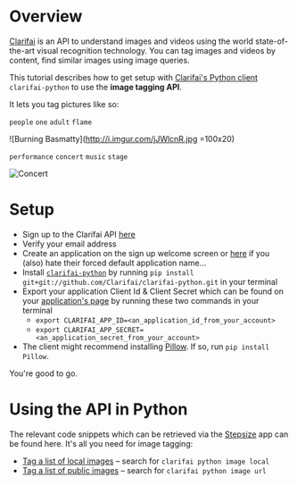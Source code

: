 # Overview

[Clarifai](https://www.clarifai.com/) is an API to understand images and videos using the world state-of-the-art visual recognition technology. You can tag images and videos by content, find similar images using image queries.

This tutorial describes how to get setup with [Clarifai's Python client](https://github.com/Clarifai/clarifai-python) `clarifai-python` to use the <b>image tagging API</b>.

It lets you tag pictures like so:

`people` `one` `adult` `flame`

![Burning Basmatty](http://i.imgur.com/jJWlcnR.jpg =100x20)

`performance` `concert` `music` `stage`

![Concert](http://i.imgur.com/BflW5HQ.jpg)

# Setup

- Sign up to the Clarifai API [here](https://developer.clarifai.com/signup/)
- Verify your email address
- Create an application on the sign up welcome screen or [here](https://developer.clarifai.com/account/applications/) if you (also) hate their forced default application name...
- Install [`clarifai-python`](https://github.com/Clarifai/clarifai-python) by running `pip install git+git://github.com/Clarifai/clarifai-python.git` in your terminal
- Export your application Client Id & Client Secret which can be found on your [application's page](https://developer.clarifai.com/account/application) by running these two commands in your terminal
  - `export CLARIFAI_APP_ID=<an_application_id_from_your_account>`
  - `export CLARIFAI_APP_SECRET=<an_application_secret_from_your_account>`
- The client might recommend installing [Pillow](https://pillow.readthedocs.io/en/latest/installation.html). If so, run `pip install Pillow`.

You're good to go.

# Using the API in Python

The relevant code snippets which can be retrieved via the [Stepsize](http://stepsize.com/?ref=anvilhack) app can be found here. It's all you need for image tagging:
- [Tag a list of local images](https://gist.github.com/devStepsize/b76fa99db3c1962be7372f08e71a158c) – search for `clarifai python image local`
- [Tag a list of public images](https://gist.github.com/devStepsize/a1ecd3538a632a4446ffb1c9f6627bc4) – search for `clarifai python image url`
